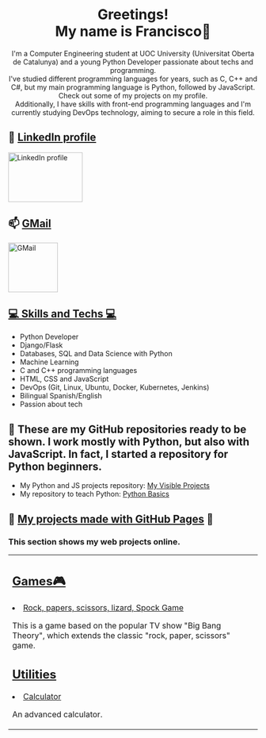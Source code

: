 <div align="center">
    <h1>Greetings! <br> My name is Francisco👋</h1>
    <p>
        I'm a Computer Engineering student at UOC University (Universitat Oberta de Catalunya) and a young Python Developer passionate about techs and programming.<br>
        I've studied different programming languages for years, such as C, C++ and C#, but my main programming language is Python, followed by JavaScript. Check out some of my projects on my profile.<br>
        Additionally, I have skills with front-end programming languages and I'm currently studying DevOps technology, aiming to secure a role in this field.
    </p>
</div>

<!-- Contact Links -->
<h2>🔗 <ins>LinkedIn profile</ins></h2>
<p>
    <a href="https://www.linkedin.com/in/francisco-m-sirvent-candea-68749719b">
        <img src="https://logosmarcas.net/wp-content/uploads/2020/04/Linkedin-Logo.png" alt="LinkedIn profile" width="150" height="100">
    </a>
</p>

<h2>📫 <ins>GMail</ins></h2>
<p>
    <a href="mailto:fsirventcandea@gmail.com">
        <img src="https://th.bing.com/th/id/R.ae1fbd64a793791023ce79747500f709?rik=z%2bHyd97vQbPpFA&pid=ImgRaw&r=0" alt="GMail" width="100" height="100">
    </a>
</p>

<!-- Skills Section -->
<h2><ins>💻 Skills and Techs 💻</ins></h2>
<ul>
    <li>Python Developer</li>
    <li>Django/Flask</li>
    <li>Databases, SQL and Data Science with Python</li>
    <li>Machine Learning</li>
    <li>C and C++ programming languages</li>
    <li>HTML, CSS and JavaScript</li>
    <li>DevOps (Git, Linux, Ubuntu, Docker, Kubernetes, Jenkins)</li>
    <li>Bilingual Spanish/English</li>
    <li>Passion about tech</li>
</ul>

<!-- Certifications Section -->

<!-- GitHub Repositories Section -->
<h2>👷 These are my GitHub repositories ready to be shown. I work mostly with Python, but also with JavaScript. In fact, I started a repository for Python beginners.</h2>
<ul>
    <li>My Python and JS projects repository: <a href="https://github.com/fransirvent1994/VisibleProjects">My Visible Projects</a></li>
    <li>My repository to teach Python: <a href="https://github.com/fransirvent1994/Python-Basics">Python Basics</a></li>
</ul>

<!-- GitHub Pages Projects -->
<h2>🔨 <ins>My projects made with GitHub Pages</ins> 🔨</h2>
<h3>This section shows my web projects online.</h3>

<table>
    <td width="50%">
    <h2><b><u>Games🎮</u></b></h2>
    <li><a href="https://fransirvent1994.github.io/Games/Game-LizSpock/LizSpockGame">Rock, papers, scissors, lizard, Spock Game</a></li>
    <p>This is a game based on the popular TV show "Big Bang Theory", which extends the classic "rock, paper, scissors" game.</p>

<h2><b><u>Utilities</u></b></h2>
<li><a href="https://fransirvent1994.github.io/Utilities/Calculator">Calculator</a></li>
<p>An advanced calculator.</p>
</td>
